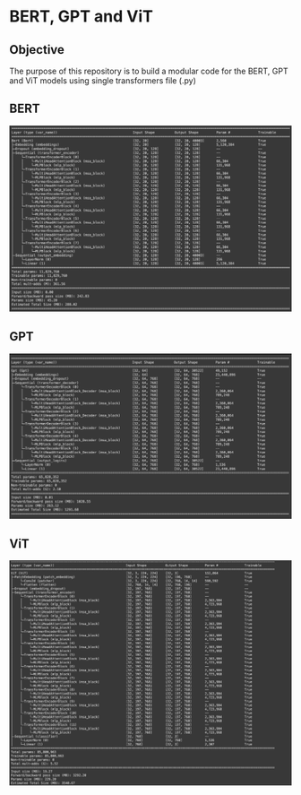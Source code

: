 # BERT, GPT and ViT

## Objective
The purpose of this repository is to build a modular code for the BERT, GPT and ViT models using single transformers file (.py)

## BERT

![Alt text](BERT.png)

## GPT

![Alt text](GPT.png)

## ViT

![Alt text](VIT.png)